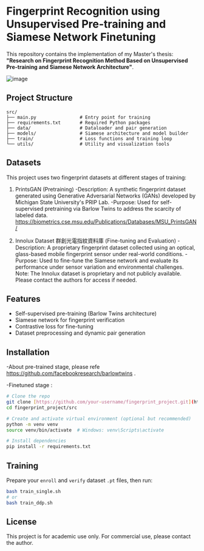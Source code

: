 
# Fingerprint Recognition using Unsupervised Pre-training and Siamese Network Finetuning

This repository contains the implementation of my Master's thesis:
**"Research on Fingerprint Recognition Method Based on Unsupervised Pre-training and Siamese Network Architecture"**.

![image](https://github.com/user-attachments/assets/5ab58b22-2585-40ee-9942-ba46ac673eb1)


## Project Structure

```
src/
├── main.py                # Entry point for training
├── requirements.txt       # Required Python packages
├── data/                  # Dataloader and pair generation
├── models/                # Siamese architecture and model builder
├── train/                 # Loss functions and training loop
└── utils/                 # Utility and visualization tools
```

## Datasets

This project uses two fingerprint datasets at different stages of training:

1. PrintsGAN (Pretraining)
-Description: A synthetic fingerprint dataset generated using Generative Adversarial Networks (GANs) developed by Michigan State University's PRIP Lab.
-Purpose: Used for self-supervised pretraining via Barlow Twins to address the scarcity of labeled data.<br>
https://biometrics.cse.msu.edu/Publications/Databases/MSU_PrintsGAN/

3. Innolux Dataset 群創光電指紋資料庫 (Fine-tuning and Evaluation) 
-Description: A proprietary fingerprint dataset collected using an optical, glass-based mobile fingerprint sensor under real-world conditions.
-Purpose: Used to fine-tune the Siamese network and evaluate its performance under sensor variation and environmental challenges.<br>
Note: The Innolux dataset is proprietary and not publicly available. Please contact the authors for access if needed.

## Features

- Self-supervised pre-training (Barlow Twins architecture)
- Siamese network for fingerprint verification
- Contrastive loss for fine-tuning
- Dataset preprocessing and dynamic pair generation

## Installation

-About pre-trained stage, please refe https://github.com/facebookresearch/barlowtwins .

-Finetuned stage :
```bash
# Clone the repo
git clone [https://github.com/your-username/fingerprint_project.git](https://github.com/sarkar0613/fingerprint_project.git)
cd fingerprint_project/src

# Create and activate virtual environment (optional but recommended)
python -m venv venv
source venv/bin/activate  # Windows: venv\Scripts\activate

# Install dependencies
pip install -r requirements.txt
```

## Training

Prepare your `enroll` and `verify` dataset `.pt` files, then run:

```bash
bash train_single.sh
# or
bash train_ddp.sh
```

## License

This project is for academic use only. For commercial use, please contact the author.
